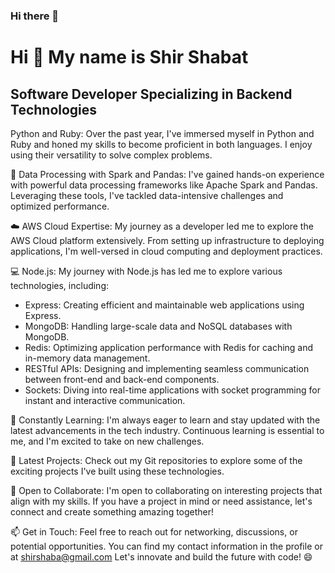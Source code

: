 ### Hi there 👋

Hi 👋 My name is Shir Shabat
============================

Software Developer Specializing in Backend Technologies
-------------------------------------------------------

Python and Ruby: Over the past year, I've immersed myself in Python and Ruby and honed my skills to become proficient in both languages. I enjoy using their versatility to solve complex problems.

🚀 Data Processing with Spark and Pandas: I've gained hands-on experience with powerful data processing frameworks like Apache Spark and Pandas. Leveraging these tools, I've tackled data-intensive challenges and optimized performance.

☁️ AWS Cloud Expertise: My journey as a developer led me to explore the AWS Cloud platform extensively. From setting up infrastructure to deploying applications, I'm well-versed in cloud computing and deployment practices.

💻 Node.js: My journey with Node.js has led me to explore various technologies, including: 
- Express: Creating efficient and maintainable web applications using Express.
- MongoDB: Handling large-scale data and NoSQL databases with MongoDB.
-  Redis: Optimizing application performance with Redis for caching and in-memory data management.
-  RESTful APIs: Designing and implementing seamless communication between front-end and back-end components.
- Sockets: Diving into real-time applications with socket programming for instant and interactive communication. 

🌱 Constantly Learning: I'm always eager to learn and stay updated with the latest advancements in the tech industry. Continuous learning is essential to me, and I'm excited to take on new challenges.

🚀 Latest Projects: Check out my Git repositories to explore some of the exciting projects I've built using these technologies.

🤝 Open to Collaborate: I'm open to collaborating on interesting projects that align with my skills. If you have a project in mind or need assistance, let's connect and create something amazing together! 

📫 Get in Touch: Feel free to reach out for networking, discussions, or potential opportunities. You can find my contact information in the profile or at shirshaba@gmail.com Let's innovate and build the future with code! 😄
